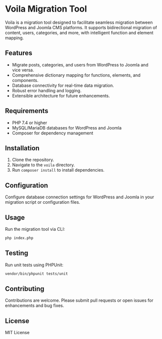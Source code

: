 # Voila Migration Tool

Voila is a migration tool designed to facilitate seamless migration between WordPress and Joomla CMS platforms. It supports bidirectional migration of content, users, categories, and more, with intelligent function and element mapping.

## Features

- Migrate posts, categories, and users from WordPress to Joomla and vice versa.
- Comprehensive dictionary mapping for functions, elements, and components.
- Database connectivity for real-time data migration.
- Robust error handling and logging.
- Extensible architecture for future enhancements.

## Requirements

- PHP 7.4 or higher
- MySQL/MariaDB databases for WordPress and Joomla
- Composer for dependency management

## Installation

1. Clone the repository.
2. Navigate to the `voila` directory.
3. Run `composer install` to install dependencies.

## Configuration

Configure database connection settings for WordPress and Joomla in your migration script or configuration files.

## Usage

Run the migration tool via CLI:

```bash
php index.php
```

## Testing

Run unit tests using PHPUnit:

```bash
vendor/bin/phpunit tests/unit
```

## Contributing

Contributions are welcome. Please submit pull requests or open issues for enhancements and bug fixes.

## License

MIT License
